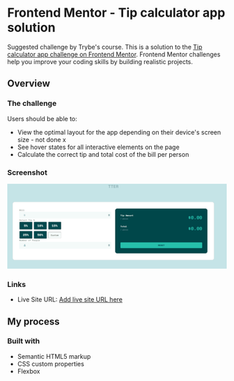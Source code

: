 # Frontend Mentor - Tip calculator app solution

Suggested challenge by Trybe's course.
This is a solution to the [Tip calculator app challenge on Frontend Mentor](https://www.frontendmentor.io/challenges/tip-calculator-app-ugJNGbJUX). Frontend Mentor challenges help you improve your coding skills by building realistic projects.

## Overview

### The challenge

Users should be able to:

- View the optimal layout for the app depending on their device's screen size - not done x
- See hover states for all interactive elements on the page 
- Calculate the correct tip and total cost of the bill per person

### Screenshot

![](https://github.com/kinishii1/tip-calculator-frontend-mentor/blob/main/tip%20calculator.gif)

### Links

- Live Site URL: [Add live site URL here]([https://your-live-site-url.com](https://kinishii1.github.io/tip-calculator-frontend-mentor/))

## My process

### Built with

- Semantic HTML5 markup
- CSS custom properties
- Flexbox
